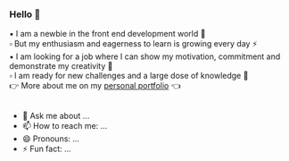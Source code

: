 ### Hello :raising_hand:

<!--
**paulaami/paulaami** is a ✨ _special_ ✨ repository because its `README.md` (this file) appears on your GitHub profile.
-->

:black_small_square:  I am a newbie in the front end development world :girl: <br>
:white_small_square:  But my enthusiasm and eagerness to learn is growing every day :zap: <br>
:black_small_square:  I am looking for a job where I can show my motivation, commitment and demonstrate my creativity :tada: <br>
:white_small_square:  I am ready for new challenges and a large dose of knowledge :muscle: <br>
:point_right:  More about me on my <a href ="www.google.pl">personal portfolio</a> :point_left:
<br><br>
- 💬 Ask me about ...
- 📫 How to reach me: ...
- 😄 Pronouns: ...
- ⚡ Fun fact: ...

